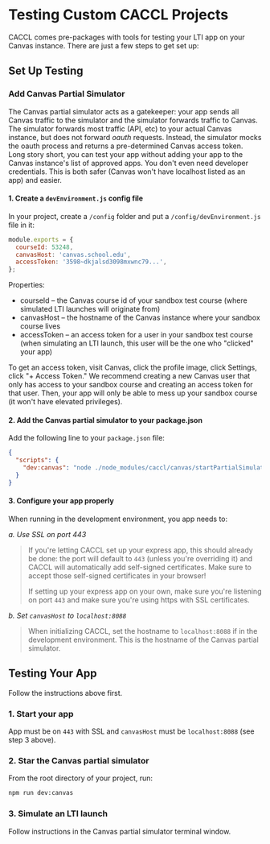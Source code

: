# Testing Custom CACCL Projects

CACCL comes pre-packages with tools for testing your LTI app on your Canvas instance. There are just a few steps to get set up:

## Set Up Testing

### Add Canvas Partial Simulator

The Canvas partial simulator acts as a gatekeeper: your app sends all Canvas traffic to the simulator and the simulator forwards traffic to Canvas. The simulator forwards most traffic (API, etc) to your actual Canvas instance, but does not forward _oauth_ requests. Instead, the simulator mocks the oauth process and returns a pre-determined Canvas access token. Long story short, you can test your app without adding your app to the Canvas instance's list of approved apps. You don't even need developer credentials. This is both safer (Canvas won't have localhost listed as an app) and easier.

#### 1. Create a `devEnvironment.js` config file

In your project, create a `/config` folder and put a `/config/devEnvironment.js` file in it:

```js
module.exports = {
  courseId: 53248,
  canvasHost: 'canvas.school.edu',
  accessToken: '3598~dkjalsd3098mxwnc79...',
};
```

Properties:

- courseId – the Canvas course id of your sandbox test course (where simulated LTI launches will originate from)
- canvasHost – the hostname of the Canvas instance where your sandbox course lives
- accessToken – an access token for a user in your sandbox test course (when simulating an LTI launch, this user will be the one who "clicked" your app)

To get an access token, visit Canvas, click the profile image, click Settings, click "+ Access Token." We recommend creating a new Canvas user that only has access to your sandbox course and creating an access token for that user. Then, your app will only be able to mess up your sandbox course (it won't have elevated privileges). 

#### 2. Add the Canvas partial simulator to your package.json

Add the following line to your `package.json` file:

```json
{
  "scripts": {
    "dev:canvas": "node ./node_modules/caccl/canvas/startPartialSimulation"
  }
}
```
#### 3. Configure your app properly

When running in the development environment, you app needs to:

_a. Use SSL on port 443_

> If you're letting CACCL set up your express app, this should already be done: the port will default to `443` (unless you're overriding it) and CACCL will automatically add self-signed certificates. Make sure to accept those self-signed certificates in your browser!
>
> If setting up your express app on your own, make sure you're listening on port `443` and make sure you're using https with SSL certificates.

_b. Set `canvasHost` to `localhost:8088`_

> When initializing CACCL, set the hostname to `localhost:8088` if in the development environment. This is the hostname of the Canvas partial simulator.

## Testing Your App

Follow the instructions above first.

### 1. Start your app  

App must be on `443` with SSL and `canvasHost` must be `localhost:8088` (see step 3 above).

### 2. Star the Canvas partial simulator

From the root directory of your project, run:

```bash
npm run dev:canvas
```

### 3. Simulate an LTI launch

Follow instructions in the Canvas partial simulator terminal window.